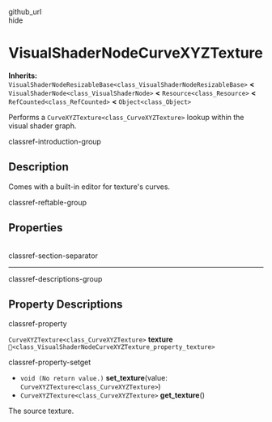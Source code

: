 github\_url  
hide

# VisualShaderNodeCurveXYZTexture

**Inherits:**
`VisualShaderNodeResizableBase<class_VisualShaderNodeResizableBase>`
**&lt;** `VisualShaderNode<class_VisualShaderNode>` **&lt;**
`Resource<class_Resource>` **&lt;** `RefCounted<class_RefCounted>`
**&lt;** `Object<class_Object>`

Performs a `CurveXYZTexture<class_CurveXYZTexture>` lookup within the
visual shader graph.

classref-introduction-group

## Description

Comes with a built-in editor for texture's curves.

classref-reftable-group

## Properties

<table>
<tbody>
<tr>
</tr>
</tbody>
</table>

classref-section-separator

------------------------------------------------------------------------

classref-descriptions-group

## Property Descriptions

classref-property

`CurveXYZTexture<class_CurveXYZTexture>` **texture**
`🔗<class_VisualShaderNodeCurveXYZTexture_property_texture>`

classref-property-setget

-   `void (No return value.)` **set\_texture**(value:
    `CurveXYZTexture<class_CurveXYZTexture>`)
-   `CurveXYZTexture<class_CurveXYZTexture>` **get\_texture**()

The source texture.
